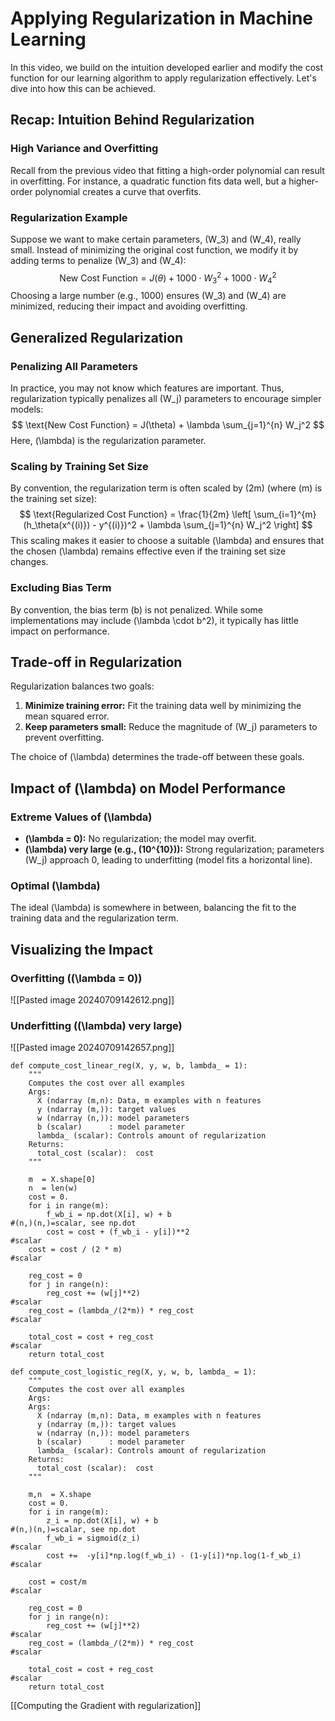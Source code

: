 # Applying Regularization in Machine Learning

In this video, we build on the intuition developed earlier and modify the cost function for our learning algorithm to apply regularization effectively. Let's dive into how this can be achieved.

## Recap: Intuition Behind Regularization

### High Variance and Overfitting

Recall from the previous video that fitting a high-order polynomial can result in overfitting. For instance, a quadratic function fits data well, but a higher-order polynomial creates a curve that overfits.

### Regularization Example

Suppose we want to make certain parameters, \(W_3\) and \(W_4\), really small. Instead of minimizing the original cost function, we modify it by adding terms to penalize \(W_3\) and \(W_4\):
$$
 \text{New Cost Function} = J(\theta) + 1000 \cdot W_3^2 + 1000 \cdot W_4^2 
$$
Choosing a large number (e.g., 1000) ensures \(W_3\) and \(W_4\) are minimized, reducing their impact and avoiding overfitting.

## Generalized Regularization

### Penalizing All Parameters

In practice, you may not know which features are important. Thus, regularization typically penalizes all \(W_j\) parameters to encourage simpler models:
$$
 \text{New Cost Function} = J(\theta) + \lambda \sum_{j=1}^{n} W_j^2 
$$
Here, \(\lambda\) is the regularization parameter.

### Scaling by Training Set Size

By convention, the regularization term is often scaled by \(2m\) (where \(m\) is the training set size):
$$
 \text{Regularized Cost Function} = \frac{1}{2m} \left[ \sum_{i=1}^{m} (h_\theta(x^{(i)}) - y^{(i)})^2 + \lambda \sum_{j=1}^{n} W_j^2 \right] 
$$
This scaling makes it easier to choose a suitable \(\lambda\) and ensures that the chosen \(\lambda\) remains effective even if the training set size changes.

### Excluding Bias Term

By convention, the bias term \(b\) is not penalized. While some implementations may include \(\lambda \cdot b^2\), it typically has little impact on performance.

## Trade-off in Regularization

Regularization balances two goals:
1. **Minimize training error:** Fit the training data well by minimizing the mean squared error.
2. **Keep parameters small:** Reduce the magnitude of \(W_j\) parameters to prevent overfitting.

The choice of \(\lambda\) determines the trade-off between these goals.

## Impact of \(\lambda\) on Model Performance

### Extreme Values of \(\lambda\)

- **\(\lambda = 0\):** No regularization; the model may overfit.
- **\(\lambda\) very large (e.g., \(10^{10}\)):** Strong regularization; parameters \(W_j\) approach 0, leading to underfitting (model fits a horizontal line).

### Optimal \(\lambda\)

The ideal \(\lambda\) is somewhere in between, balancing the fit to the training data and the regularization term.

## Visualizing the Impact

### Overfitting (\(\lambda = 0\))

![[Pasted image 20240709142612.png]]

### Underfitting (\(\lambda\) very large)

![[Pasted image 20240709142657.png]]

```
def compute_cost_linear_reg(X, y, w, b, lambda_ = 1):
    """
    Computes the cost over all examples
    Args:
      X (ndarray (m,n): Data, m examples with n features
      y (ndarray (m,)): target values
      w (ndarray (n,)): model parameters  
      b (scalar)      : model parameter
      lambda_ (scalar): Controls amount of regularization
    Returns:
      total_cost (scalar):  cost 
    """

    m  = X.shape[0]
    n  = len(w)
    cost = 0.
    for i in range(m):
        f_wb_i = np.dot(X[i], w) + b                                   #(n,)(n,)=scalar, see np.dot
        cost = cost + (f_wb_i - y[i])**2                               #scalar             
    cost = cost / (2 * m)                                              #scalar  
 
    reg_cost = 0
    for j in range(n):
        reg_cost += (w[j]**2)                                          #scalar
    reg_cost = (lambda_/(2*m)) * reg_cost                              #scalar
    
    total_cost = cost + reg_cost                                       #scalar
    return total_cost      
```

```
def compute_cost_logistic_reg(X, y, w, b, lambda_ = 1):
    """
    Computes the cost over all examples
    Args:
    Args:
      X (ndarray (m,n): Data, m examples with n features
      y (ndarray (m,)): target values
      w (ndarray (n,)): model parameters  
      b (scalar)      : model parameter
      lambda_ (scalar): Controls amount of regularization
    Returns:
      total_cost (scalar):  cost 
    """

    m,n  = X.shape
    cost = 0.
    for i in range(m):
        z_i = np.dot(X[i], w) + b                                      #(n,)(n,)=scalar, see np.dot
        f_wb_i = sigmoid(z_i)                                          #scalar
        cost +=  -y[i]*np.log(f_wb_i) - (1-y[i])*np.log(1-f_wb_i)      #scalar
             
    cost = cost/m                                                      #scalar

    reg_cost = 0
    for j in range(n):
        reg_cost += (w[j]**2)                                          #scalar
    reg_cost = (lambda_/(2*m)) * reg_cost                              #scalar
    
    total_cost = cost + reg_cost                                       #scalar
    return total_cost
```

[[Computing the Gradient with regularization]]
